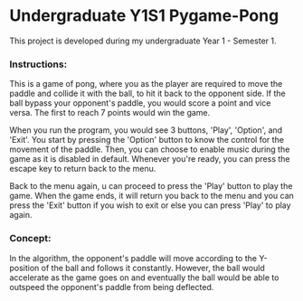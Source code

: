 # Undergraduate Y1S1 Pygame-Pong

This project is developed during my undergraduate Year 1 - Semester 1.

### Instructions:

This is a game of pong, where you as the player are required to move the paddle and
collide it with the ball, to hit it back to the opponent side. If the ball bypass
your opponent's paddle, you would score a point and vice versa. 
The first to reach 7 points would win the game.

When you run the program, you would see 3 buttons, 'Play', 'Option', and 'Exit'.
You start by pressing the 'Option' button to know the control for the movement
of the paddle. Then, you can choose to enable music during the game as it is
disabled in default. Whenever you're ready, you can press the escape key to
return back to the menu.

Back to the menu again, u can proceed to press the 'Play' button to play the game. When
the game ends, it will return you back to the menu and you can press the 'Exit'
button if you wish to exit or else you can press 'Play' to play again.

### Concept:

In the algorithm, the opponent's paddle will move according to the Y-position of the ball and follows it constantly. However, the ball would accelerate as the game goes on and eventually the ball would be able to outspeed the opponent's paddle from being deflected.
